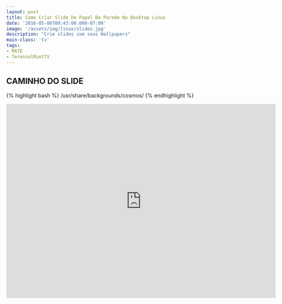 ```yaml
---
layout: post
title: Como Criar Slide De Papel De Parede No Desktop Linux
date: '2016-05-06T09:43:00.000-07:00'
image: '/assets/img/linux/slides.jpg'
description: "Crie slides com seus Wallpapers"
main-class: 'tv'
tags:
- MATE
- TerminalRootTV
---
```


## CAMINHO DO SLIDE
{% highlight bash %}
/usr/share/backgrounds/cosmos/
{% endhighlight %}

<iframe width="715" height="515" src="https://www.youtube.com/embed/FZoMfAzi2Mw" frameborder="0" allowfullscreen></iframe>

